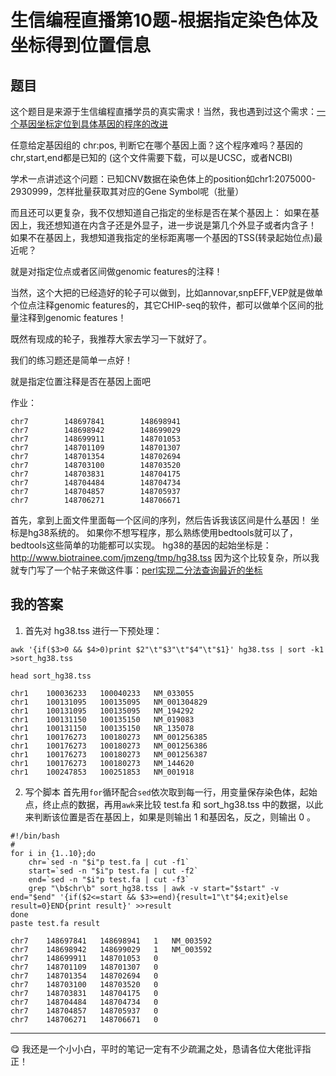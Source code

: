 # 生信编程直播第10题-根据指定染色体及坐标得到位置信息

## 题目

这个题目是来源于生信编程直播学员的真实需求！当然，我也遇到过这个需求：[一个基因坐标定位到具体基因的程序的改进](http://www.bio-info-trainee.com/1001.html)

任意给定基因组的 chr:pos, 判断它在哪个基因上面？这个程序难吗？基因的chr,start,end都是已知的 (这个文件需要下载，可以是UCSC，或者NCBI)

学术一点讲述这个问题：已知CNV数据在染色体上的position如chr1:2075000-2930999，怎样批量获取其对应的Gene Symbol呢（批量）

而且还可以更复杂，我不仅想知道自己指定的坐标是否在某个基因上：
如果在基因上，我还想知道在内含子还是外显子，进一步说是第几个外显子或者内含子！
 如果不在基因上，我想知道我指定的坐标距离哪一个基因的TSS(转录起始位点)最近呢？

就是对指定位点或者区间做genomic features的注释！

当然，这个大把的已经造好的轮子可以做到，比如annovar,snpEFF,VEP就是做单个位点注释genomic features的，其它CHIP-seq的软件，都可以做单个区间的批量注释到genomic features！

既然有现成的轮子，我推荐大家去学习一下就好了。

我们的练习题还是简单一点好！

就是指定位置注释是否在基因上面吧

作业：

```
chr7        148697841        148698941
chr7        148698942        148699029
chr7        148699911        148701053
chr7        148701109        148701307
chr7        148701354        148702694
chr7        148703100        148703520
chr7        148703831        148704175
chr7        148704484        148704734
chr7        148704857        148705937
chr7        148706271        148706671
```

首先，拿到上面文件里面每一个区间的序列，然后告诉我该区间是什么基因！
坐标是hg38系统的。
如果你不想写程序，那么熟练使用bedtools就可以了，bedtools这些简单的功能都可以实现。
hg38的基因的起始坐标是：http://www.biotrainee.com/jmzeng/tmp/hg38.tss
因为这个比较复杂，所以我就专门写了一个帖子来做这件事：[perl实现二分法查询最近的坐标](http://www.biotrainee.com/thread-1321-1-1.html)


## 我的答案
1. 首先对 hg38.tss 进行一下预处理：

```
awk '{if($3>0 && $4>0)print $2"\t"$3"\t"$4"\t"$1}' hg38.tss | sort -k1 >sort_hg38.tss
```

```
head sort_hg38.tss
```

```
chr1	100036233	100040233	NM_033055
chr1	100131095	100135095	NM_001304829
chr1	100131095	100135095	NM_194292
chr1	100131150	100135150	NM_019083
chr1	100131150	100135150	NR_135078
chr1	100176273	100180273	NM_001256385
chr1	100176273	100180273	NM_001256386
chr1	100176273	100180273	NM_001256387
chr1	100176273	100180273	NM_144620
chr1	100247853	100251853	NM_001918
```

2. 写个脚本
首先用`for`循环配合`sed`依次取到每一行，用变量保存染色体，起始点，终止点的数据，再用`awk`来比较 test.fa 和 sort_hg38.tss 中的数据，以此来判断该位置是否在基因上，如果是则输出 1 和基因名，反之，则输出 0 。

```
#!/bin/bash
#
for i in {1..10};do
    chr=`sed -n "$i"p test.fa | cut -f1`
    start=`sed -n "$i"p test.fa | cut -f2`
    end=`sed -n "$i"p test.fa | cut -f3`
    grep "\b$chr\b" sort_hg38.tss | awk -v start="$start" -v end="$end" '{if($2<=start && $3>=end){result=1"\t"$4;exit}else result=0}END{print result}' >>result
done
paste test.fa result
```

```
chr7	148697841	148698941	1	NM_003592
chr7	148698942	148699029	1	NM_003592
chr7	148699911	148701053	0
chr7	148701109	148701307	0
chr7	148701354	148702694	0
chr7	148703100	148703520	0
chr7	148703831	148704175	0
chr7	148704484	148704734	0
chr7	148704857	148705937	0
chr7	148706271	148706671	0
```

---

:yum: 我还是一个小小白，平时的笔记一定有不少疏漏之处，恳请各位大佬批评指正！

